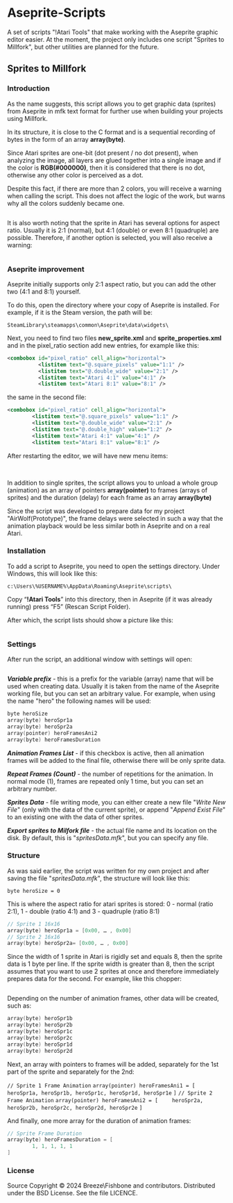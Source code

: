 # Aseprite-Scripts

A set of scripts "!Atari Tools" that make working with the Aseprite graphic editor easier. At the moment, the project only includes one script "Sprites to Millfork", but other utilities are planned for the future.

## Sprites to Millfork

### Introduction

As the name suggests, this script allows you to get graphic data (sprites) from Aseprite in mfk text format for further use when building your projects using Millfork.

In its structure, it is close to the C format and is a sequential recording of bytes in the form of an array **array(byte)**.

Since Atari sprites are one-bit (dot present / no dot present), when analyzing the image, all layers are glued together into a single image and if the color is **RGB(#000000)**, then it is considered that there is no dot, otherwise any other color is perceived as a dot.

Despite this fact, if there are more than 2 colors, you will receive a warning when calling the script. This does not affect the logic of the work, but warns why all the colors suddenly became one.

<img title="" src="misc/warning1.png" alt="" data-align="center">

It is also worth noting that the sprite in Atari has several options for aspect ratio. Usually it is 2:1 (normal), but 4:1 (double) or even 8:1 (quadruple) are possible. Therefore, if another option is selected, you will also receive a warning:

<img title="" src="misc/warning2.png" alt="" data-align="center">

### Aseprite improvement

Aseprite initially supports only 2:1 aspect ratio, but you can add the other two (4:1 and 8:1) yourself.

To do this, open the directory where your copy of Aseprite is installed. For example, if it is the Steam version, the path will be:

`SteamLibrary\steamapps\common\Aseprite\data\widgets\`

Next, you need to find two files **new_sprite.xml** and **sprite_properties.xml** and in the pixel_ratio section add new entries, for example like this:

```xml
<combobox id="pixel_ratio" cell_align="horizontal">
          <listitem text="@.square_pixels" value="1:1" />
          <listitem text="@.double_wide" value="2:1" />
          <listitem text="Atari 4:1" value="4:1" />
          <listitem text="Atari 8:1" value="8:1" />
```

the same in the second file:

```xml
<combobox id="pixel_ratio" cell_align="horizontal">
        <listitem text="@.square_pixels" value="1:1" />
        <listitem text="@.double_wide" value="2:1" />
        <listitem text="@.double_high" value="1:2" />
        <listitem text="Atari 4:1" value="4:1" />
        <listitem text="Atari 8:1" value="8:1" />
```

After restarting the editor, we will have new menu items:

<img title="" src="misc/menu1.png" alt="" data-align="center">

<img title="" src="misc/menu2.png" alt="" data-align="center">

In addition to single sprites, the script allows you to unload a whole group (animation) as an array of pointers **array(pointer)** to frames (arrays of sprites) and the duration (delay) for each frame as an array **array(byte)**

Since the script was developed to prepare data for my project "AirWolf(Prototype)", the frame delays were selected in such a way that the animation playback would be less similar both in Aseprite and on a real Atari.

### Installation

To add a script to Aseprite, you need to open the settings directory. Under Windows, this will look like this:

`c:\Users\%USERNAME%\AppData\Roaming\Aseprite\scripts\`

Copy “**!Atari Tools**” into this directory, then in Aseprite (if it was already running) press “F5” (Rescan Script Folder).

After which, the script lists should show a picture like this:

<img title="" src="misc/menu3.png" alt="" data-align="center">

### Settings

After run the script, an additional window with settings will open:

<img title="" src="misc/settings.png" alt="" data-align="center">

***Variable prefix*** - this is a prefix for the variable (array) name that will be used when creating data. Usually it is taken from the name of the Aseprite working file, but you can set an arbitrary value. For example, when using the name "hero" the following names will be used:

```c
byte heroSize
array(byte) heroSpr1a
array(byte) heroSpr2a
array(pointer) heroFramesAni2
array(byte) heroFramesDuration
```

***Animation Frames List*** - if this checkbox is active, then all animation frames will be added to the final file, otherwise there will be only sprite data.

***Repeat Frames (Count)*** - the number of repetitions for the animation. In normal mode (1), frames are repeated only 1 time, but you can set an arbitrary number.

***Sprites Data*** - file writing mode, you can either create a new file "*Write New File*" (only with the data of the current sprite), or append "*Append Exist File*" to an existing one with the data of other sprites.

***Export sprites to Milfork file*** - the actual file name and its location on the disk. By default, this is "*spritesData.mfk*", but you can specify any file.

### Structure

As was said earlier, the script was written for my own project and after saving the file "*spritesData.mfk*", the structure will look like this:

`byte heroSize = 0`

This is where the aspect ratio for atari sprites is stored: 0 - normal (ratio 2:1), 1 - double (ratio 4:1) and 3 - quadruple (ratio 8:1)

```c
// Sprite 1 16x16
array(byte) heroSpr1a = [0x00, … , 0x00]
// Sprite 2 16x16
array(byte) heroSpr2a= [0x00, … , 0x00]
```

Since the width of 1 sprite in Atari is rigidly set and equals 8, then the sprite data is 1 byte per line. If the sprite width is greater than 8, then the script assumes that you want to use 2 sprites at once and therefore immediately prepares data for the second. For example, like this chopper:

<img title="" src="misc/chopper.png" alt="" data-align="center">

Depending on the number of animation frames, other data will be created, such as:

```c
array(byte) heroSpr1b
array(byte) heroSpr2b
array(byte) heroSpr1c
array(byte) heroSpr2c
array(byte) heroSpr1d
array(byte) heroSpr2d
```

Next, an array with pointers to frames will be added, separately for the 1st part of the sprite and separately for the 2nd:

`// Sprite 1 Frame Animation`
`array(pointer) heroFramesAni1 = [`
`    heroSpr1a, heroSpr1b, heroSpr1c, heroSpr1d, heroSpr1e`
`]`
`// Sprite 2 Frame Animation`
`array(pointer) heroFramesAni2 = [`
`    heroSpr2a, heroSpr2b, heroSpr2c, heroSpr2d, heroSpr2e`
`]`

And finally, one more array for the duration of animation frames:

```c
// Sprite Frame Duration
array(byte) heroFramesDuration = [
        1, 1, 1, 1, 1
]
```

### License

Source Copyright © 2024 Breeze\Fishbone and contributors. Distributed under the BSD License. See the file LICENCE.
